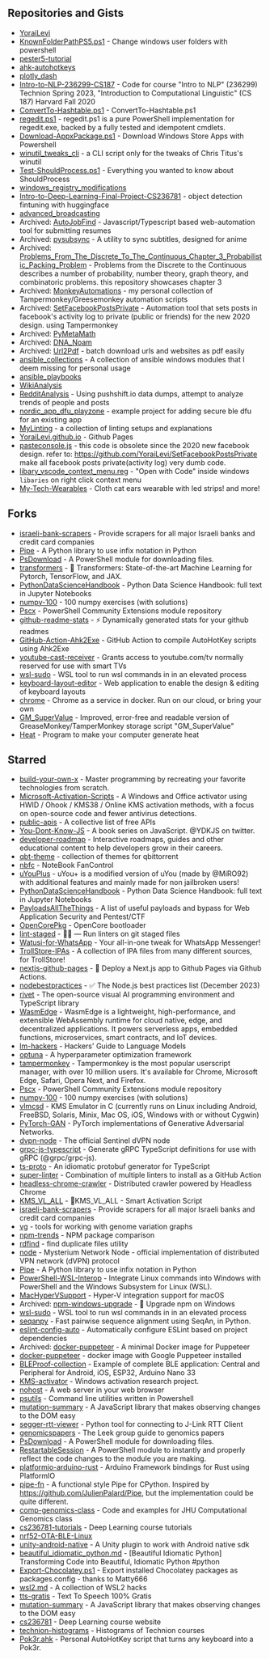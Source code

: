 ## Repositories and Gists
- [YoraiLevi](https://github.com/YoraiLevi/YoraiLevi)  
- [KnownFolderPathPS5.ps1](https://gist.github.com/YoraiLevi/0f333d520f502fdb1244cdf0524db6d2) - Change windows user folders with powershell  
- [pester5-tutorial](https://github.com/YoraiLevi/pester5-tutorial)  
- [ahk-autohotkeys](https://github.com/YoraiLevi/ahk-autohotkeys)  
- [plotly_dash](https://github.com/YoraiLevi/plotly_dash)  
- [Intro-to-NLP-236299-CS187](https://github.com/YoraiLevi/Intro-to-NLP-236299-CS187) - Code for course "Intro to NLP" (236299) Technion Spring 2023, "Introduction to Computational Linguistic" (CS 187) Harvard Fall 2020  
- [ConvertTo-Hashtable.ps1](https://gist.github.com/YoraiLevi/292bb8d0e2ce0f87d37e5d5d735fff16) - ConvertTo-Hashtable.ps1  
- [regedit.ps1](https://github.com/YoraiLevi/regedit.ps1) - regedit.ps1 is a pure PowerShell implementation for regedit.exe, backed by a fully tested and idempotent cmdlets.   
- [Download-AppxPackage.ps1](https://gist.github.com/YoraiLevi/e1888ee1c06b34cb02d4b58b739301af) - Download Windows Store Apps with Powershell  
- [winutil_tweaks_cli](https://github.com/YoraiLevi/winutil_tweaks_cli) - a CLI script only for the tweaks of Chris Titus's winutil  
- [Test-ShouldProcess.ps1](https://gist.github.com/YoraiLevi/db0a84ff7be60a974f87a527a6ecfe87) - Everything you wanted to know about ShouldProcess  
- [windows_registry_modifications](https://github.com/YoraiLevi/windows_registry_modifications)  
- [Intro-to-Deep-Learning-Final-Project-CS236781](https://github.com/YoraiLevi/Intro-to-Deep-Learning-Final-Project-CS236781) - object detection fintuning with huggingface  
- [advanced_broadcasting](https://github.com/YoraiLevi/advanced_broadcasting)  
- Archived: [AutoJobFind](https://github.com/YoraiLevi/AutoJobFind) - Javascript/Typescript based web-automation tool for submitting resumes  
- Archived: [pysubsync](https://github.com/YoraiLevi/pysubsync) - A utility to sync subtitles, designed for anime  
- Archived: [Problems_From_The_Discrete_To_The_Continuous_Chapter_3_Probabilistic_Packing_Problem](https://github.com/YoraiLevi/Problems_From_The_Discrete_To_The_Continuous_Chapter_3_Probabilistic_Packing_Problem) - Problems from  the Discrete to  the Continuous describes a number of probability, number theory, graph  theory, and combinatoric problems. this repository showcases chapter 3  
- Archived: [MonkeyAutomations](https://github.com/YoraiLevi/MonkeyAutomations) - my personal collection of Tampermonkey/Greesemonkey automation scripts  
- Archived: [SetFacebookPostsPrivate](https://github.com/YoraiLevi/SetFacebookPostsPrivate) - Automation tool that sets posts in facebook's activity log to private (public or friends) for the new 2020 design. using Tampermonkey  
- Archived: [PyMetaMath](https://github.com/YoraiLevi/PyMetaMath)  
- Archived: [DNA_Noam](https://github.com/YoraiLevi/DNA_Noam)  
- Archived: [Url2Pdf](https://github.com/YoraiLevi/Url2Pdf) - batch download urls and websites as pdf easily  
- [ansible_collections](https://github.com/YoraiLevi/ansible_collections) - A collection of ansible windows modules that I deem missing for personal usage   
- [ansible_playbooks](https://github.com/YoraiLevi/ansible_playbooks)  
- [WikiAnalysis](https://github.com/YoraiLevi/WikiAnalysis)  
- [RedditAnalysis](https://github.com/YoraiLevi/RedditAnalysis) - Using pushshift.io data dumps, attempt to analyze trends of people and posts  
- [nordic_app_dfu_playzone](https://github.com/YoraiLevi/nordic_app_dfu_playzone) - example project for adding secure ble dfu for an existing app  
- [MyLinting](https://github.com/YoraiLevi/MyLinting) - a collection of linting setups and explanations   
- [YoraiLevi.github.io](https://github.com/YoraiLevi/YoraiLevi.github.io) - Github Pages  
- [pasteconsole.js](https://gist.github.com/YoraiLevi/3365f9a60c8033d8c797dc409acbb26e) - this code is obsolete since the 2020 new facebook design. refer to: https://github.com/YoraiLevi/SetFacebookPostsPrivate make all facebook posts private(activity log) very dumb code.  
- [libary_vscode_context_menu.reg](https://gist.github.com/YoraiLevi/418c973a319008fb2f5c1ebbbd38bad2) - "Open with Code" inside windows `libaries` on right click context menu  
- [My-Tech-Wearables](https://github.com/YoraiLevi/My-Tech-Wearables) - Cloth cat ears wearable with led strips! and more!  
## Forks
- [israeli-bank-scrapers](https://github.com/YoraiLevi/israeli-bank-scrapers) - Provide scrapers for all major Israeli banks and credit card companies  
- [Pipe](https://github.com/YoraiLevi/Pipe) - A Python library to use infix notation in Python  
- [PsDownload](https://github.com/YoraiLevi/PsDownload) - A PowerShell module for downloading files.  
- [transformers](https://github.com/YoraiLevi/transformers) - 🤗 Transformers: State-of-the-art Machine Learning for Pytorch, TensorFlow, and JAX.  
- [PythonDataScienceHandbook](https://github.com/YoraiLevi/PythonDataScienceHandbook) - Python Data Science Handbook: full text in Jupyter Notebooks  
- [numpy-100](https://github.com/YoraiLevi/numpy-100) - 100 numpy exercises (with solutions)  
- [Pscx](https://github.com/YoraiLevi/Pscx) - PowerShell Community Extensions module repository  
- [github-readme-stats](https://github.com/YoraiLevi/github-readme-stats) - :zap: Dynamically generated stats for your github readmes  
- [GitHub-Action-Ahk2Exe](https://github.com/YoraiLevi/GitHub-Action-Ahk2Exe) - GitHub Action to compile AutoHotKey scripts using Ahk2Exe  
- [youtube-cast-receiver](https://github.com/YoraiLevi/youtube-cast-receiver) - Grants access to youtube.com/tv normally reserved for use with smart TVs  
- [wsl-sudo](https://github.com/YoraiLevi/wsl-sudo) - WSL tool to run wsl commands in in an elevated process  
- [keyboard-layout-editor](https://github.com/YoraiLevi/keyboard-layout-editor) - Web application to enable the design & editing of keyboard layouts  
- [chrome](https://github.com/YoraiLevi/chrome) - Chrome as a service in docker. Run on our cloud, or bring your own  
- [GM_SuperValue](https://github.com/YoraiLevi/GM_SuperValue) - Improved, error-free and readable version of GreaseMonkey/TamperMonkey storage script "GM_SuperValue"  
- [Heat](https://github.com/YoraiLevi/Heat) - Program to make your computer generate heat  
## Starred
- [build-your-own-x](https://github.com/codecrafters-io/build-your-own-x) - Master programming by recreating your favorite technologies from scratch.  
- [Microsoft-Activation-Scripts](https://github.com/massgravel/Microsoft-Activation-Scripts) - A Windows and Office activator using HWID / Ohook / KMS38 / Online KMS activation methods, with a focus on open-source code and fewer antivirus detections.  
- [public-apis](https://github.com/public-apis/public-apis) - A collective list of free APIs  
- [You-Dont-Know-JS](https://github.com/getify/You-Dont-Know-JS) - A book series on JavaScript. @YDKJS on twitter.  
- [developer-roadmap](https://github.com/kamranahmedse/developer-roadmap) - Interactive roadmaps, guides and other educational content to help developers grow in their careers.  
- [qbt-theme](https://github.com/jagannatharjun/qbt-theme) - collection of themes for qbittorrent  
- [nbfc](https://github.com/hirschmann/nbfc) - NoteBook FanControl  
- [uYouPlus](https://github.com/qnblackcat/uYouPlus) - uYou+ is a modified version of uYou (made by @MiRO92) with additional features and mainly made for non jailbroken users!  
- [PythonDataScienceHandbook](https://github.com/jakevdp/PythonDataScienceHandbook) - Python Data Science Handbook: full text in Jupyter Notebooks  
- [PayloadsAllTheThings](https://github.com/swisskyrepo/PayloadsAllTheThings) - A list of useful payloads and bypass for Web Application Security and Pentest/CTF  
- [OpenCorePkg](https://github.com/acidanthera/OpenCorePkg) - OpenCore bootloader  
- [lint-staged](https://github.com/lint-staged/lint-staged) - 🚫💩 — Run linters on git staged files  
- [Watusi-for-WhatsApp](https://github.com/FouadRaheb/Watusi-for-WhatsApp) - Your all-in-one tweak for WhatsApp Messenger!  
- [TrollStore-IPAs](https://github.com/swaggyP36000/TrollStore-IPAs) - A collection of IPA files from many different sources, for TrollStore!  
- [nextjs-github-pages](https://github.com/gregrickaby/nextjs-github-pages) - 🚀 Deploy a Next.js app to Github Pages via Github Actions.  
- [nodebestpractices](https://github.com/goldbergyoni/nodebestpractices) - :white_check_mark:  The Node.js best practices list (December 2023)  
- [rivet](https://github.com/Ironclad/rivet) - The open-source visual AI programming environment and TypeScript library  
- [WasmEdge](https://github.com/WasmEdge/WasmEdge) - WasmEdge is a lightweight, high-performance, and extensible WebAssembly runtime for cloud native, edge, and decentralized applications. It powers serverless apps, embedded functions, microservices, smart contracts, and IoT devices.  
- [lm-hackers](https://github.com/fastai/lm-hackers) - Hackers' Guide to Language Models  
- [optuna](https://github.com/optuna/optuna) - A hyperparameter optimization framework  
- [tampermonkey](https://github.com/Tampermonkey/tampermonkey) - Tampermonkey is the most popular userscript manager, with over 10 million users. It's available for Chrome, Microsoft Edge, Safari, Opera Next, and Firefox.   
- [Pscx](https://github.com/Pscx/Pscx) - PowerShell Community Extensions module repository  
- [numpy-100](https://github.com/rougier/numpy-100) - 100 numpy exercises (with solutions)  
- [vlmcsd](https://github.com/Wind4/vlmcsd) - KMS Emulator in C (currently runs on Linux including Android, FreeBSD, Solaris, Minix, Mac OS, iOS, Windows with or without Cygwin)  
- [PyTorch-GAN](https://github.com/eriklindernoren/PyTorch-GAN) - PyTorch implementations of Generative Adversarial Networks.  
- [dvpn-node](https://github.com/sentinel-official/dvpn-node) - The official Sentinel dVPN node  
- [grpc-js-typescript](https://github.com/badsyntax/grpc-js-typescript) - Generate gRPC TypeScript definitions for use with gRPC (@grpc/grpc-js).  
- [ts-proto](https://github.com/stephenh/ts-proto) - An idiomatic protobuf generator for TypeScript  
- [super-linter](https://github.com/super-linter/super-linter) - Combination of multiple linters to install as a GitHub Action  
- [headless-chrome-crawler](https://github.com/yujiosaka/headless-chrome-crawler) - Distributed crawler powered by Headless Chrome  
- [KMS_VL_ALL](https://github.com/kkkgo/KMS_VL_ALL) - 🔑KMS_VL_ALL - Smart Activation Script  
- [israeli-bank-scrapers](https://github.com/eshaham/israeli-bank-scrapers) - Provide scrapers for all major Israeli banks and credit card companies  
- [vg](https://github.com/vgteam/vg) - tools for working with genome variation graphs  
- [npm-trends](https://github.com/uidotdev/npm-trends) - NPM package comparison  
- [rdfind](https://github.com/pauldreik/rdfind) - find duplicate files utility  
- [node](https://github.com/mysteriumnetwork/node) - Mysterium Network Node -  official implementation of distributed VPN network (dVPN) protocol  
- [Pipe](https://github.com/JulienPalard/Pipe) - A Python library to use infix notation in Python  
- [PowerShell-WSL-Interop](https://github.com/mikebattista/PowerShell-WSL-Interop) - Integrate Linux commands into Windows with PowerShell and the Windows Subsystem for Linux (WSL).  
- [MacHyperVSupport](https://github.com/acidanthera/MacHyperVSupport) - Hyper-V integration support for macOS  
- Archived: [npm-windows-upgrade](https://github.com/felixrieseberg/npm-windows-upgrade) - :rocket: Upgrade npm on Windows  
- [wsl-sudo](https://github.com/Chronial/wsl-sudo) - WSL tool to run wsl commands in in an elevated process  
- [seqanpy](https://github.com/iosonofabio/seqanpy) - Fast pairwise sequence alignment using SeqAn, in Python.  
- [eslint-config-auto](https://github.com/davidjbradshaw/eslint-config-auto) - Automatically configure ESLint based on project dependencies  
- Archived: [docker-puppeteer](https://github.com/buildkite/docker-puppeteer) - A minimal Docker image for Puppeteer  
- [docker-puppeteer](https://github.com/alekzonder/docker-puppeteer) - docker image with Google Puppeteer installed  
- [BLEProof-collection](https://github.com/alexanderlavrushko/BLEProof-collection) - Example of complete BLE application: Central and Peripheral for Android, iOS, ESP32, Arduino Nano 33  
- [KMS-activator](https://github.com/CHEF-KOCH/KMS-activator) - Windows activation research project.  
- [nohost](https://github.com/humphd/nohost) - A web server in your web browser  
- [psutils](https://github.com/lukesampson/psutils) - Command line utilities written in Powershell  
- [mutation-summary](https://github.com/rafaelw/mutation-summary) - A JavaScript library that makes observing changes to the DOM easy  
- [segger-rtt-viewer](https://github.com/bojanpotocnik/segger-rtt-viewer) - Python tool for connecting to J-Link RTT Client  
- [genomicspapers](https://github.com/jtleek/genomicspapers) - The Leek group guide to genomics papers  
- [PsDownload](https://github.com/DanGough/PsDownload) - A PowerShell module for downloading files.  
- [RestartableSession](https://github.com/mdgrs-mei/RestartableSession) - A PowerShell module to instantly and properly reflect the code changes to the module you are making.   
- [platformio-arduino-rust](https://github.com/dzervas/platformio-arduino-rust) - Arduino Framework bindings for Rust using PlatformIO  
- [pipe-fn](https://github.com/Xython/pipe-fn) - A functional style Pipe for CPython. Inspired by https://github.com/JulienPalard/Pipe, but the implementation could be quite different.  
- [comp-genomics-class](https://github.com/BenLangmead/comp-genomics-class) - Code and examples for JHU Computational Genomics class  
- [cs236781-tutorials](https://github.com/vistalab-technion/cs236781-tutorials) - Deep Learning course tutorials  
- [nrf52-OTA-BLE-Linux](https://github.com/chiararuggeri/nrf52-OTA-BLE-Linux)  
- [unity-android-native](https://github.com/Suvitruf/unity-android-native) - A Unity plugin to work with Android native sdk  
- [beautiful_idiomatic_python.md](https://gist.github.com/0x4D31/f0b633548d8e0cfb66ee3bea6a0deff9) - [Beautiful Idiomatic Python] Transforming Code into Beautiful, Idiomatic Python #python  
- [Export-Chocolatey.ps1](https://gist.github.com/alimbada/449ddf65b4ef9752eff3) - Export installed Chocolatey packages as packages.config - thanks to Matty666  
- [wsl2.md](https://gist.github.com/hucsmn/da1dbc2eb5903cb3143c35313623e7b0) - A collection of WSL2 hacks  
- [tts-gratis](https://github.com/afkar-zoldyck/tts-gratis) - Text To Speech 100% Gratis  
- [mutation-summary](https://github.com/mmacfadden/mutation-summary) - A JavaScript library that makes observing changes to the DOM easy  
- [cs236781](https://github.com/vistalab-technion/cs236781) - Deep Learning course website  
- [technion-histograms](https://github.com/michael-maltsev/technion-histograms) - Histograms of Technion courses  
- [Pok3r.ahk](https://gist.github.com/JarvisPrestidge/189ffb4da71397f221c1) - Personal AutoHotKey script that turns any keyboard into a Pok3r.  

